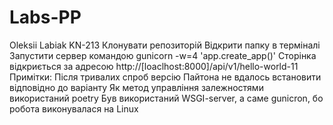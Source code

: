 # Labs-PP
Oleksii Labiak KN-213
	Клонувати репозиторій
	Відкрити папку в терміналі
	Запустити сервер командою gunicorn -w=4 'app.create_app()'
	Сторінка відкриється за адресою http://[loaclhost:8000]/api/v1/hello-world-11
Примітки:
	Після тривалих спроб версію Пайтона не вдалось встановити відповідно до варіанту
	Як метод управління залежностями використаний poetry
	Був використаний WSGI-server, а саме gunicron, бо робота виконувалася на Linux
